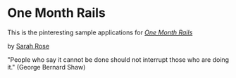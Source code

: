 # One Month Rails

This is the pinteresting sample applications for
[*One Month Rails*](http://onemonthrails.com)

by [Sarah Rose](http://uptotheoccasion.com)

"People who say it cannot be done should not interrupt those who are doing it." (George Bernard Shaw)